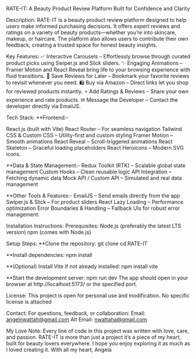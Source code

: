 RATE-IT:
A Beauty Product Review Platform Built for Confidence and Clarity

Description:
RATE-IT is a beauty product review platform designed to help users make informed purchasing decisions. It offers expert reviews and ratings on a variety of beauty products—whether you’re into skincare, makeup, or haircare. The platform also allows users to contribute their own feedback, creating a trusted space for honest beauty insights.

Key Features:
✅ Interactive Carousels – Effortlessly browse through curated product picks using Swiper.js and Slick sliders.
✨ Engaging Animations – Framer Motion and React Reveal bring life to your browsing experience with fluid transitions.
💾 Save Reviews for Later – Bookmark your favorite reviews to revisit whenever you need.
🛍 Buy via Amazon – Direct links let you shop for reviewed products instantly.
⭐ Add Ratings & Reviews – Share your own experience and rate products.
✉ Message the Developer – Contact the developer directly via EmailJS.

Tech Stack:
**Frontend:-

React.js (built with Vite)
React Router – For seamless navigation
Tailwind CSS & Custom CSS – Utility-first and custom styling
Framer Motion – Smooth animations
React Reveal – Scroll-triggered animations
React Skeleton – Graceful loading placeholders
React Heroicons – Modern SVG icons.

**Data & State Management:-
Redux Toolkit (RTK) – Scalable global state management
Custom Hooks – Clean reusable logic
API Integration – Fetching dynamic data
Mock API / Custom API – Simulated and real data management

**Other Tools & Features:-
EmailJS – Send emails directly from the app
Swiper.js & Slick – For product sliders
React Lazy Loading – Performance optimization
Error Boundaries & Handling – Fallback UIs for robust error management.

Installation Instructions:
Prerequisites:
Node.js (preferably the latest LTS version)
npm (comes with Node.js)

Setup Steps:
**Clone the repository:
git clone <your-repository-url>
cd RATE-IT

**Install dependencies:
npm install

**(Optional) Install Vite if not already installed:
npm install vite

**Start the development server:
npm run dev
The app should open in your browser at http://localhost:5173/ or the specified port.

License:
This project is open for personal use and modification. No specific license is attached

Contact:
For questions, feedback, or collaboration:
Email: angelnwattah@gmail.com
Alt Email: nwattaha@gmail.com

My Love Note:
Every line of code in this project was written with love, care, and passion. RATE-IT is more than just a project it’s a piece of my heart, built for beauty lovers everywhere. I hope you enjoy exploring it as much as I loved creating it.
With all my heart,
Angela
